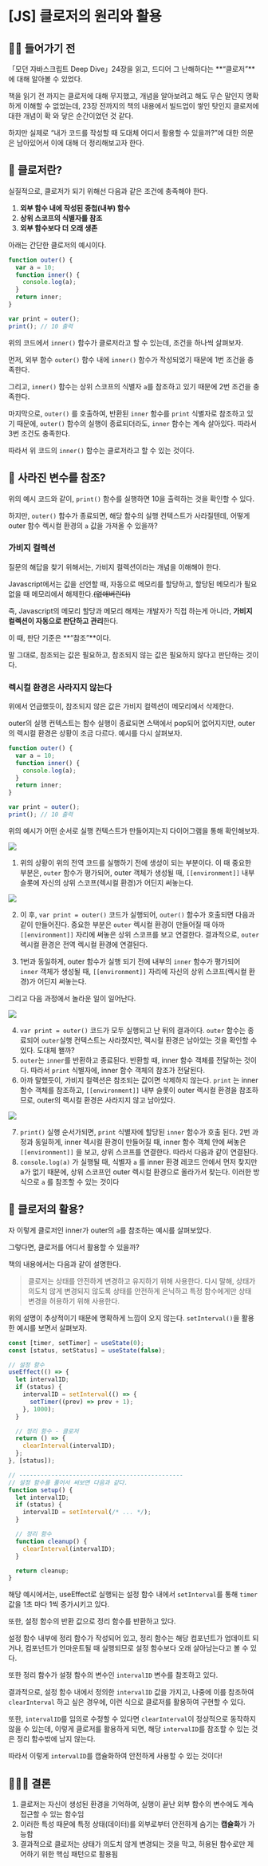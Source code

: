 # [JS] 클로저의 원리와 활용

## 🤚🏻 들어가기 전

「모던 자바스크립트 Deep Dive」24장을 읽고, 드디어 그 난해하다는 **“클로저”**에 대해 알아볼 수 있었다.

책을 읽기 전 까지는 클로저에 대해 무지했고, 개념을 알아보려고 해도 무슨 말인지 명확하게 이해할 수 없었는데, 23장 전까지의 책의 내용에서 빌드업이 쌓인 탓인지 클로저에 대한 개념이 확 와 닿은 순간이었던 것 같다.

하지만 실제로 “내가 코드를 작성할 때 도대체 어디서 활용할 수 있을까?”에 대한 의문은 남아있어서 이에 대해 더 정리해보고자 한다.

## 🤔 클로저란?

실질적으로, 클로저가 되기 위해선 다음과 같은 조건에 충족해야 한다.

1. **외부 함수 내에 작성된 중첩(내부) 함수**
2. **상위 스코프의 식별자를 참조**
3. **외부 함수보다 더 오래 생존**

아래는 간단한 클로저의 예시이다.

```jsx
function outer() {
  var a = 10;
  function inner() {
    console.log(a);
  }
  return inner;
}

var print = outer();
print(); // 10 출력
```

위의 코드에서 `inner()` 함수가 클로저라고 할 수 있는데, 조건을 하나씩 살펴보자.

먼저, 외부 함수 `outer()` 함수 내에 `inner()` 함수가 작성되었기 때문에 1번 조건을 충족한다.

그리고, `inner()` 함수는 상위 스코프의 식별자 `a`를 참조하고 있기 때문에 2번 조건을 충족한다.

마지막으로, `outer()` 를 호출하여, 반환된 `inner` 함수를 `print` 식별자로 참조하고 있기 때문에, `outer()` 함수의 실행이 종료되더라도, `inner` 함수는 계속 살아있다. 따라서 3번 조건도 충족한다.

따라서 위 코드의 `inner()` 함수는 클로저라고 할 수 있는 것이다.

## 🤔 사라진 변수를 참조?

위의 예시 코드와 같이, `print()` 함수를 실행하면 10을 출력하는 것을 확인할 수 있다.

하지만, `outer()` 함수가 종료되면, 해당 함수의 실행 컨텍스트가 사라질텐데, 어떻게 outer 함수 렉시컬 환경의 `a` 값을 가져올 수 있을까?

### 가비지 컬렉션

질문의 해답을 찾기 위해서는, 가비지 컬렉션이라는 개념을 이해해야 한다.

Javascript에서는 값을 선언할 때, 자동으로 메모리를 할당하고, 할당된 메모리가 필요 없을 때 메모리에서 해제한다.~~(없애버린다)~~

즉, Javascript의 메모리 할당과 메모리 해제는 개발자가 직접 하는게 아니라, **가비지 컬렉션이 자동으로 판단하고 관리**한다.

이 때, 판단 기준은 **“참조”**이다.

말 그대로, 참조되는 값은 필요하고, 참조되지 않는 값은 필요하지 않다고 판단하는 것이다.

### 렉시컬 환경은 사라지지 않는다

위에서 언급했듯이, 참조되지 않은 값은 가비지 컬렉션이 메모리에서 삭제한다.

outer의 실행 컨텍스트는 함수 실행이 종료되면 스택에서 pop되어 없어지지만, outer의 렉시컬 환경은 상황이 조금 다르다. 예시를 다시 살펴보자.

```jsx
function outer() {
  var a = 10;
  function inner() {
    console.log(a);
  }
  return inner;
}

var print = outer();
print(); // 10 출력
```

위의 예시가 어떤 순서로 실행 컨텍스트가 만들어지는지 다이어그램을 통해 확인해보자.

![](https://velog.velcdn.com/images/seyun0714/post/de995b9c-445e-4d36-8b0e-422a6fd51f2e/image.png)

1. 위의 상황이 위의 전역 코드를 실행하기 전에 생성이 되는 부분이다. 이 때 중요한 부분은, `outer` 함수가 평가되어, outer 객체가 생성될 때, `[[environment]]` 내부 슬롯에 자신의 상위 스코프(렉시컬 환경)가 어딘지 써놓는다.

![](https://velog.velcdn.com/images/seyun0714/post/57e95fca-28f4-424a-8406-2a060055f1dd/image.png)

2. 이 후, `var print = outer()` 코드가 실행되어, `outer()` 함수가 호출되면 다음과 같이 만들어진다. 중요한 부분은 `outer` 렉시컬 환경이 만들어질 때 아까 `[[environment]]` 자리에 써놓은 상위 스코프를 보고 연결한다. 결과적으로, `outer` 렉시컬 환경은 전역 렉시컬 환경에 연결된다.

3. 1번과 동일하게, outer 함수가 실행 되기 전에 내부의 `inner` 함수가 평가되어 `inner` 객체가 생성될 때, `[[environment]]` 자리에 자신의 상위 스코프(렉시컬 환경)가 어딘지 써놓는다.

그리고 다음 과정에서 놀라운 일이 일어난다.

![](https://velog.velcdn.com/images/seyun0714/post/8078843f-9ac4-46be-a4b1-0496b6852bde/image.png)

4. `var print = outer()` 코드가 모두 실행되고 난 뒤의 결과이다. `outer` 함수는 종료되어 `outer`실행 컨텍스트는 사라졌지만, 렉시컬 환경은 남아있는 것을 확인할 수 있다. 도대체 왤까?
5. `outer`는 `inner`를 반환하고 종료된다. 반환할 때, inner 함수 객체를 전달하는 것이다. 따라서 `print` 식별자에, inner 함수 객체의 참조가 전달된다.
6. 아까 말했듯이, 가비지 컬렉션은 참조되는 값이면 삭제하지 않는다. `print` 는 inner 함수 객체를 참조하고, `[[environment]]` 내부 슬롯이 outer 렉시컬 환경을 참조하므로, outer의 렉시컬 환경은 사라지지 않고 남아있다.

![](https://velog.velcdn.com/images/seyun0714/post/ee948125-1c3f-4c44-81fb-f7e5771ad425/image.png)

7. `print()` 실행 순서가되면, `print` 식별자에 할당된 `inner` 함수가 호출 된다. 2번 과정과 동일하게, inner 렉시컬 환경이 만들어질 때, inner 함수 객체 안에 써놓은 `[[environment]]` 을 보고, 상위 스코프를 연결한다. 따라서 다음과 같이 연결된다.
8. `console.log(a)` 가 실행될 때, 식별자 `a` 를 inner 환경 레코드 안에서 먼저 찾지만 a가 없기 때문에, 상위 스코프인 outer 렉시컬 환경으로 올라가서 찾는다. 이러한 방식으로 `a` 를 참조할 수 있는 것이다

## 🤔 클로저의 활용?

자 이렇게 클로저인 inner가 outer의 `a`를 참조하는 예시를 살펴보았다.

그렇다면, 클로저를 어디서 활용할 수 있을까?

책의 내용에서는 다음과 같이 설명한다.

> 클로저는 상태를 안전하게 변경하고 유지하기 위해 사용한다. 다시 말해, 상태가 의도치 않게 변경되지 않도록 상태를 안전하게 은닉하고 특정 함수에게만 상태 변경을 허용하기 위해 사용한다.

위의 설명이 추상적이기 때문에 명확하게 느낌이 오지 않는다. `setInterval()`을 활용한 예시를 보면서 살펴보자.

```jsx
const [timer, setTimer] = useState(0);
const [status, setStatus] = useState(false);

// 설정 함수
useEffect(() => {
  let intervalID;
  if (status) {
    intervalID = setInterval(() => {
      setTimer((prev) => prev + 1);
    }, 1000);
  }

  // 정리 함수 - 클로저
  return () => {
    clearInterval(intervalID);
  };
}, [status]);

// ----------------------------------------------
// 설정 함수를 풀어서 써보면 다음과 같다.
function setup() {
  let intervalID;
  if (status) {
    intervalID = setInterval(/* ... */);
  }

  // 정리 함수
  function cleanup() {
    clearInterval(intervalID);
  }

  return cleanup;
}
```

해당 예시에서는, useEffect로 실행되는 설정 함수 내에서 `setInterval`를 통해 `timer` 값을 1초 마다 1씩 증가시키고 있다.

또한, 설정 함수의 반환 값으로 정리 함수를 반환하고 있다.

설정 함수 내부에 정리 함수가 작성되어 있고, 정리 함수는 해당 컴포넌트가 업데이트 되거나, 컴포넌트가 언마운트될 때 실행되므로 설정 함수보다 오래 살아남는다고 볼 수 있다.

또한 정리 함수가 설정 함수의 변수인 `intervalID` 변수를 참조하고 있다.

결과적으로, 설정 함수 내에서 정의한 `intervalID` 값을 가지고, 나중에 이를 참조하여 `clearInterval` 하고 싶은 경우에, 이런 식으로 클로저를 활용하여 구현할 수 있다.

또한, `intervalID`를 임의로 수정할 수 있다면 `clearInterval`이 정상적으로 동작하지 않을 수 있는데, 이렇게 클로저를 활용하게 되면, 해당 `intervalID`를 참조할 수 있는 것은 정리 함수밖에 남지 않는다.

따라서 이렇게 `intervalID`를 캡슐화하여 안전하게 사용할 수 있는 것이다!

## 🧑🏻‍⚖️ 결론

1. 클로저는 자신이 생성된 환경을 기억하여, 실행이 끝난 외부 함수의 변수에도 계속 접근할 수 있는 함수임
2. 이러한 특성 때문에 특정 상태(데이터)를 외부로부터 안전하게 숨기는 **캡슐화**가 가능함
3. 결과적으로 클로저는 상태가 의도치 않게 변경되는 것을 막고, 허용된 함수로만 제어하기 위한 핵심 패턴으로 활용됨
